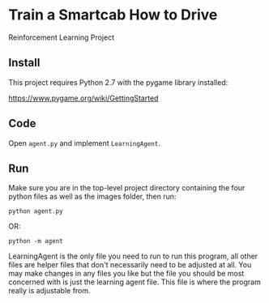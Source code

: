 # Train a Smartcab How to Drive

Reinforcement Learning Project

## Install

This project requires Python 2.7 with the pygame library installed:

https://www.pygame.org/wiki/GettingStarted

## Code

Open `agent.py` and implement `LearningAgent`.

## Run

Make sure you are in the top-level project directory containing the four python files as 
well as the images folder, then run:

```python agent.py```

OR:

```python -m agent```

LearningAgent is the only file you need to run to run this program, all other files are
helper files that don't necessarily need to be adjusted at all. You may make changes in 
any files you like but the file you should be most concerned with is just the learning
agent file. This file is where the program really is adjustable from.
